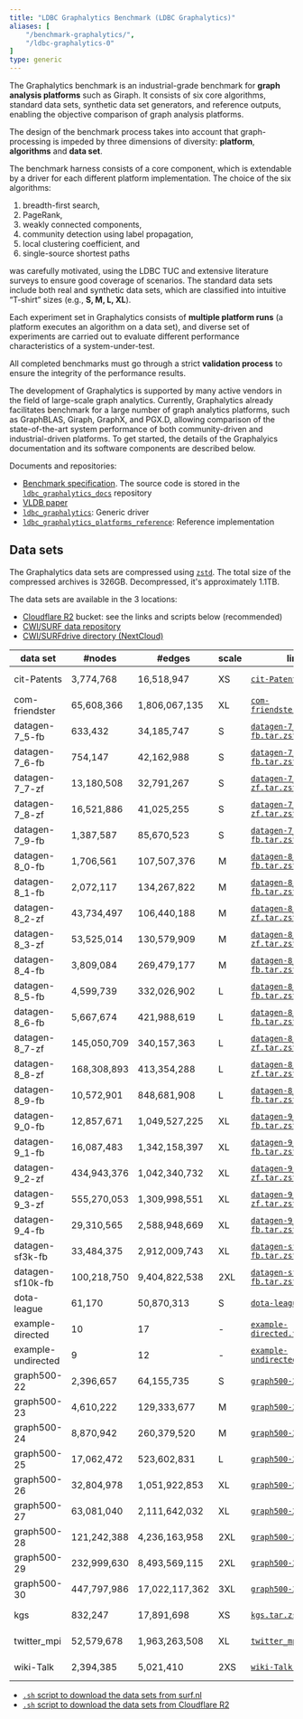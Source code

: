 ```yaml
---
title: "LDBC Graphalytics Benchmark (LDBC Graphalytics)"
aliases: [
    "/benchmark-graphalytics/",
    "/ldbc-graphalytics-0"
]
type: generic
---
```


The Graphalytics benchmark is an industrial-grade benchmark for **graph
analysis platforms** such as Giraph. It consists of six core
algorithms, standard data sets, synthetic data set generators,
and reference outputs, enabling the objective comparison of graph
analysis platforms. 

The design of the benchmark process takes into account that
graph-processing is impeded by three dimensions of
diversity: **platform**,  **algorithms** and **data set**. 

The benchmark harness consists of a core component, which is extendable
by a driver for each different platform implementation. The choice of
the six algorithms:

1.  breadth-first search,
2.  PageRank,
3.  weakly connected components,
4.  community detection using label propagation,
5.  local clustering coefficient, and
6.  single-source shortest paths

was carefully motivated, using the LDBC TUC and extensive literature
surveys to ensure good coverage of scenarios. The standard data sets
include both real and synthetic data sets, which are classified into
intuitive “T-shirt” sizes (e.g., **S, M, L, XL**).

Each experiment set in Graphalytics consists of **multiple platform
runs** (a platform executes an algorithm on a data set), and diverse set
of experiments are carried out to evaluate different performance
characteristics of a system-under-test.

All completed benchmarks must go through a strict **validation process**
to ensure the integrity of the performance results.

The development of Graphalytics is supported by many active vendors in
the field of large-scale graph analytics. Currently, Graphalytics
already facilitates benchmark for a large number of graph analytics
platforms, such as GraphBLAS, Giraph, GraphX, and PGX.D, allowing
comparison of the state-of-the-art system performance of both
community-driven and industrial-driven platforms. To get started, the
details of the Graphalyics documentation and its software components are
described below.

Documents and repositories:

* [Benchmark specification](https://arxiv.org/pdf/2011.15028.pdf). The source code is stored in the [`ldbc_graphalytics_docs`](https://github.com/ldbc/ldbc_graphalytics_docs) repository
* [VLDB paper](http://www.vldb.org/pvldb/vol9/p1317-iosup.pdf)
* [`ldbc_graphalytics`](https://github.com/ldbc/ldbc_graphalytics): Generic driver
* [`ldbc_graphalytics_platforms_reference`](https://github.com/ldbc/ldbc_graphalytics_platforms_reference): Reference implementation

## Data sets

The Graphalytics data sets are compressed using [`zstd`](https://github.com/facebook/zstd). The total size of the compressed archives is 326GB. Decompressed, it's approximately 1.1TB.

The data sets are available in the 3 locations:

* [Cloudflare R2](https://www.cloudflare.com/products/r2/) bucket: see the links and scripts below (recommended)
* [CWI/SURF data repository](https://hdl.handle.net/11112/7ec6a51e-6fdb-bf8d-4507-456ccadc9291)
* [CWI/SURFdrive directory (NextCloud)](https://surfdrive.surf.nl/files/index.php/s/R8XkQNhVRLu9HaF)

| data set           | #nodes      | #edges         | scale | link                                                                                                                        | size     |
| ------------------ | ----------- | -------------- | ----- | --------------------------------------------------------------------------------------------------------------------------- | -------- |
| cit-Patents        | 3,774,768   | 16,518,947     | XS    | [`cit-Patents.tar.zst`](https://pub-383410a98aef4cb686f0c7601eddd25f.r2.dev/graphalytics/cit-Patents.tar.zst)               | 119.1 MB |
| com-friendster     | 65,608,366  | 1,806,067,135  | XL    | [`com-friendster.tar.zst`](https://pub-383410a98aef4cb686f0c7601eddd25f.r2.dev/graphalytics/com-friendster.tar.zst)         | 6.7 GB   |
| datagen-7_5-fb     | 633,432     | 34,185,747     | S     | [`datagen-7_5-fb.tar.zst`](https://pub-383410a98aef4cb686f0c7601eddd25f.r2.dev/graphalytics/datagen-7_5-fb.tar.zst)         | 162.3 MB |
| datagen-7_6-fb     | 754,147     | 42,162,988     | S     | [`datagen-7_6-fb.tar.zst`](https://pub-383410a98aef4cb686f0c7601eddd25f.r2.dev/graphalytics/datagen-7_6-fb.tar.zst)         | 200.0 MB |
| datagen-7_7-zf     | 13,180,508  | 32,791,267     | S     | [`datagen-7_7-zf.tar.zst`](https://pub-383410a98aef4cb686f0c7601eddd25f.r2.dev/graphalytics/datagen-7_7-zf.tar.zst)         | 434.5 MB |
| datagen-7_8-zf     | 16,521,886  | 41,025,255     | S     | [`datagen-7_8-zf.tar.zst`](https://pub-383410a98aef4cb686f0c7601eddd25f.r2.dev/graphalytics/datagen-7_8-zf.tar.zst)         | 544.3 MB |
| datagen-7_9-fb     | 1,387,587   | 85,670,523     | S     | [`datagen-7_9-fb.tar.zst`](https://pub-383410a98aef4cb686f0c7601eddd25f.r2.dev/graphalytics/datagen-7_9-fb.tar.zst)         | 401.2 MB |
| datagen-8_0-fb     | 1,706,561   | 107,507,376    | M     | [`datagen-8_0-fb.tar.zst`](https://pub-383410a98aef4cb686f0c7601eddd25f.r2.dev/graphalytics/datagen-8_0-fb.tar.zst)         | 502.5 MB |
| datagen-8_1-fb     | 2,072,117   | 134,267,822    | M     | [`datagen-8_1-fb.tar.zst`](https://pub-383410a98aef4cb686f0c7601eddd25f.r2.dev/graphalytics/datagen-8_1-fb.tar.zst)         | 625.4 MB |
| datagen-8_2-zf     | 43,734,497  | 106,440,188    | M     | [`datagen-8_2-zf.tar.zst`](https://pub-383410a98aef4cb686f0c7601eddd25f.r2.dev/graphalytics/datagen-8_2-zf.tar.zst)         | 1.4 GB   |
| datagen-8_3-zf     | 53,525,014  | 130,579,909    | M     | [`datagen-8_3-zf.tar.zst`](https://pub-383410a98aef4cb686f0c7601eddd25f.r2.dev/graphalytics/datagen-8_3-zf.tar.zst)         | 1.7 GB   |
| datagen-8_4-fb     | 3,809,084   | 269,479,177    | M     | [`datagen-8_4-fb.tar.zst`](https://pub-383410a98aef4cb686f0c7601eddd25f.r2.dev/graphalytics/datagen-8_4-fb.tar.zst)         | 1.2 GB   |
| datagen-8_5-fb     | 4,599,739   | 332,026,902    | L     | [`datagen-8_5-fb.tar.zst`](https://pub-383410a98aef4cb686f0c7601eddd25f.r2.dev/graphalytics/datagen-8_5-fb.tar.zst)         | 1.5 GB   |
| datagen-8_6-fb     | 5,667,674   | 421,988,619    | L     | [`datagen-8_6-fb.tar.zst`](https://pub-383410a98aef4cb686f0c7601eddd25f.r2.dev/graphalytics/datagen-8_6-fb.tar.zst)         | 1.9 GB   |
| datagen-8_7-zf     | 145,050,709 | 340,157,363    | L     | [`datagen-8_7-zf.tar.zst`](https://pub-383410a98aef4cb686f0c7601eddd25f.r2.dev/graphalytics/datagen-8_7-zf.tar.zst)         | 4.6 GB   |
| datagen-8_8-zf     | 168,308,893 | 413,354,288    | L     | [`datagen-8_8-zf.tar.zst`](https://pub-383410a98aef4cb686f0c7601eddd25f.r2.dev/graphalytics/datagen-8_8-zf.tar.zst)         | 5.3 GB   |
| datagen-8_9-fb     | 10,572,901  | 848,681,908    | L     | [`datagen-8_9-fb.tar.zst`](https://pub-383410a98aef4cb686f0c7601eddd25f.r2.dev/graphalytics/datagen-8_9-fb.tar.zst)         | 3.7 GB   |
| datagen-9_0-fb     | 12,857,671  | 1,049,527,225  | XL    | [`datagen-9_0-fb.tar.zst`](https://pub-383410a98aef4cb686f0c7601eddd25f.r2.dev/graphalytics/datagen-9_0-fb.tar.zst)         | 4.6 GB   |
| datagen-9_1-fb     | 16,087,483  | 1,342,158,397  | XL    | [`datagen-9_1-fb.tar.zst`](https://pub-383410a98aef4cb686f0c7601eddd25f.r2.dev/graphalytics/datagen-9_1-fb.tar.zst)         | 5.8 GB   |
| datagen-9_2-zf     | 434,943,376 | 1,042,340,732  | XL    | [`datagen-9_2-zf.tar.zst`](https://pub-383410a98aef4cb686f0c7601eddd25f.r2.dev/graphalytics/datagen-9_2-zf.tar.zst)         | 13.7 GB  |
| datagen-9_3-zf     | 555,270,053 | 1,309,998,551  | XL    | [`datagen-9_3-zf.tar.zst`](https://pub-383410a98aef4cb686f0c7601eddd25f.r2.dev/graphalytics/datagen-9_3-zf.tar.zst)         | 17.4 GB  |
| datagen-9_4-fb     | 29,310,565  | 2,588,948,669  | XL    | [`datagen-9_4-fb.tar.zst`](https://pub-383410a98aef4cb686f0c7601eddd25f.r2.dev/graphalytics/datagen-9_4-fb.tar.zst)         | 10.9 GB  |
| datagen-sf3k-fb    | 33,484,375  | 2,912,009,743  | XL    | [`datagen-sf3k-fb.tar.zst`](https://pub-383410a98aef4cb686f0c7601eddd25f.r2.dev/graphalytics/datagen-sf3k-fb.tar.zst)       | 12.9 GB  |
| datagen-sf10k-fb   | 100,218,750 | 9,404,822,538  | 2XL   | [`datagen-sf10k-fb.tar.zst`](https://pub-383410a98aef4cb686f0c7601eddd25f.r2.dev/graphalytics/datagen-sf10k-fb.tar.zst)     | 32.0 GB  |
| dota-league        | 61,170      | 50,870,313     | S     | [`dota-league.tar.zst`](https://pub-383410a98aef4cb686f0c7601eddd25f.r2.dev/graphalytics/dota-league.tar.zst)               | 114.3 MB |
| example-directed   | 10          | 17             | -     | [`example-directed.tar.zst`](https://pub-383410a98aef4cb686f0c7601eddd25f.r2.dev/graphalytics/example-directed.tar.zst)     | 1.0 KB   |
| example-undirected | 9           | 12             | -     | [`example-undirected.tar.zst`](https://pub-383410a98aef4cb686f0c7601eddd25f.r2.dev/graphalytics/example-undirected.tar.zst) | 1.0 KB   |
| graph500-22        | 2,396,657   | 64,155,735     | S     | [`graph500-22.tar.zst`](https://pub-383410a98aef4cb686f0c7601eddd25f.r2.dev/graphalytics/graph500-22.tar.zst)               | 202.4 MB |
| graph500-23        | 4,610,222   | 129,333,677    | M     | [`graph500-23.tar.zst`](https://pub-383410a98aef4cb686f0c7601eddd25f.r2.dev/graphalytics/graph500-23.tar.zst)               | 410.6 MB |
| graph500-24        | 8,870,942   | 260,379,520    | M     | [`graph500-24.tar.zst`](https://pub-383410a98aef4cb686f0c7601eddd25f.r2.dev/graphalytics/graph500-24.tar.zst)               | 847.7 MB |
| graph500-25        | 17,062,472  | 523,602,831    | L     | [`graph500-25.tar.zst`](https://pub-383410a98aef4cb686f0c7601eddd25f.r2.dev/graphalytics/graph500-25.tar.zst)               | 1.7 GB   |
| graph500-26        | 32,804,978  | 1,051,922,853  | XL    | [`graph500-26.tar.zst`](https://pub-383410a98aef4cb686f0c7601eddd25f.r2.dev/graphalytics/graph500-26.tar.zst)               | 3.4 GB   |
| graph500-27        | 63,081,040  | 2,111,642,032  | XL    | [`graph500-27.tar.zst`](https://pub-383410a98aef4cb686f0c7601eddd25f.r2.dev/graphalytics/graph500-27.tar.zst)               | 7.2 GB   |
| graph500-28        | 121,242,388 | 4,236,163,958  | 2XL   | [`graph500-28.tar.zst`](https://pub-383410a98aef4cb686f0c7601eddd25f.r2.dev/graphalytics/graph500-28.tar.zst)               | 14.5 GB  |
| graph500-29        | 232,999,630 | 8,493,569,115  | 2XL   | [`graph500-29.tar.zst`](https://pub-383410a98aef4cb686f0c7601eddd25f.r2.dev/graphalytics/graph500-29.tar.zst)               | 29.7 GB  |
| graph500-30        | 447,797,986 | 17,022,117,362 | 3XL   | [`graph500-30.tar.zst`](https://pub-383410a98aef4cb686f0c7601eddd25f.r2.dev/graphalytics/graph500-30.tar.zst)               | 32.0 GB  |
| kgs                | 832,247     | 17,891,698     | XS    | [`kgs.tar.zst`](https://pub-383410a98aef4cb686f0c7601eddd25f.r2.dev/graphalytics/kgs.tar.zst)                               | 65.7 MB  |
| twitter_mpi        | 52,579,678  | 1,963,263,508  | XL    | [`twitter_mpi.tar.zst`](https://pub-383410a98aef4cb686f0c7601eddd25f.r2.dev/graphalytics/twitter_mpi.tar.zst)               | 5.7 GB   |
| wiki-Talk          | 2,394,385   | 5,021,410      | 2XS   | [`wiki-Talk.tar.zst`](https://pub-383410a98aef4cb686f0c7601eddd25f.r2.dev/graphalytics/wiki-Talk.tar.zst)                   | 34.9 MB  |

* [`.sh` script to download the data sets from surf.nl](/scripts/download-graphalytics-data-sets.sh)
* [`.sh` script to download the data sets from Cloudflare R2](/scripts/download-graphalytics-data-sets-r2.sh)
